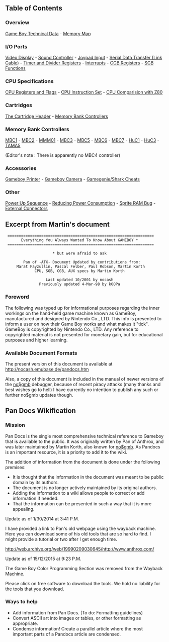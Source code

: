 Table of Contents
-----------------

### Overview

[Game Boy Technical Data](Game_Boy_Technical_Data "wikilink") - [Memory
Map](Memory_Map "wikilink")

### I/O Ports

[Video Display](Video_Display "wikilink") - [Sound
Controller](Sound_Controller "wikilink") - [Joypad
Input](Joypad_Input "wikilink") - [Serial Data Transfer (Link
Cable)](Serial_Data_Transfer_(Link_Cable) "wikilink") - [Timer and
Divider Registers](Timer_and_Divider_Registers "wikilink") -
[Interrupts](Interrupts "wikilink") - [CGB
Registers](CGB_Registers "wikilink") - [SGB
Functions](SGB_Functions "wikilink")

### CPU Specifications

[CPU Registers and Flags](CPU_Registers_and_Flags "wikilink") - [CPU
Instruction Set](CPU_Instruction_Set "wikilink") - [CPU Comparision with
Z80](CPU_Comparision_with_Z80 "wikilink")

### Cartridges

[The Cartridge Header](The_Cartridge_Header "wikilink") - [Memory Bank
Controllers](Memory_Bank_Controllers "wikilink")

### Memory Bank Controllers

[MBC1](MBC1 "wikilink") - [MBC2](MBC2 "wikilink") -
[MMM01](MMM01 "wikilink") - [MBC3](MBC3 "wikilink") -
[MBC5](MBC5 "wikilink") - [MBC6](MBC6 "wikilink") -
[MBC7](MBC7 "wikilink") - [HuC1](HuC1 "wikilink") -
[HuC3](HuC3 "wikilink") - [TAMA5](TAMA5 "wikilink")

(Editor\'s note : There is apparently no MBC4 controller)

### Accessories

[Gameboy Printer](Gameboy_Printer "wikilink") - [Gameboy
Camera](Gameboy_Camera "wikilink") - [Gamegenie/Shark
Cheats](Gamegenie/Shark_Cheats "wikilink")

### Other

[Power Up Sequence](Power_Up_Sequence "wikilink") - [Reducing Power
Consumption](Reducing_Power_Consumption "wikilink") - [Sprite RAM
Bug](Sprite_RAM_Bug "wikilink") - [External
Connectors](External_Connectors "wikilink")

Excerpt from Martin\'s document
-------------------------------

     =================================================================
           Everything You Always Wanted To Know About GAMEBOY *
     =================================================================

                         * but were afraid to ask

            Pan of -ATX- Document Updated by contributions from:
         Marat Fayzullin, Pascal Felber, Paul Robson, Martin Korth
                 CPU, SGB, CGB, AUX specs by Martin Korth

                      Last updated 10/2001 by nocash
                   Previously updated 4-Mar-98 by kOOPa

### Foreword

The following was typed up for informational purposes regarding the
inner workings on the hand-held game machine known as GameBoy,
manufactured and designed by Nintendo Co., LTD. This info is presented
to inform a user on how their Game Boy works and what makes it \"tick\".
GameBoy is copyrighted by Nintendo Co., LTD. Any reference to
copyrighted material is not presented for monetary gain, but for
educational purposes and higher learning.

### Available Document Formats

The present version of this document is available at
<http://nocash.emubase.de/pandocs.htm>

Also, a copy of this document is included in the manual of newer
versions of the [no\$gmb](no$gmb "wikilink") debugger, because of recent
piracy attacks (many thanks and best wishes go to hell) I have currently
no intention to publish any such or further no\$gmb updates though.

Pan Docs Wikification
---------------------

### Mission

Pan Docs is the single most comprehensive technical reference to Gameboy
that is available to the public. It was originally written by Pan of
Anthrox, and was later maintained by Martin Korth, also known for
[no\$gmb](no$gmb "wikilink"). As Pandocs is an important resource, it is
a priority to add it to the wiki.

The addition of information from the document is done under the
following premises:

-   It is thought that the information in the document was meant to be
    public domain by its authors.
-   The document is no longer actively maintained by its original
    authors.
-   Adding the information to a wiki allows people to correct or add
    information if needed.
-   That the information can be presented in such a way that it is more
    appealing.

Update as of 1/30/2014 at 3:41 P.M.

I have provided a link to Pan\'s old webpage using the wayback machine.
Here you can download some of his old tools that are so hard to find. I
might provide a tutorial or two after I get enough time.

<http://web.archive.org/web/19990209030645/http://www.anthrox.com/>

Update as of 15/12/2015 at 9:23 P.M.

The Game Boy Color Programming Section was removed from the Wayback
Machine.

Please click on free software to download the tools. We hold no
liability for the tools that you download.

### Ways to help

-   Add information from Pan Docs. (To do: Formatting guidelines)
-   Convert ASCII art into images or tables, or other formatting as
    appropriate.
-   Condense information! Create a parallel article where the most
    important parts of a Pandocs article are condensed.

